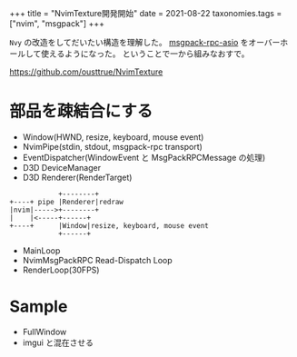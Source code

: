 +++
title = "NvimTexture開発開始"
date = 2021-08-22
taxonomies.tags = ["nvim", "msgpack"]
+++

`Nvy` の改造をしてだいたい構造を理解した。
[msgpack-rpc-asio](https://github.com/ousttrue/msgpack-rpc-asio) をオーバーホールして使えるようになった。
ということで一から組みなおすで。

<https://github.com/ousttrue/NvimTexture>

# 部品を疎結合にする

* Window(HWND, resize, keyboard, mouse event)
* NvimPipe(stdin, stdout, msgpack-rpc transport)
* EventDispatcher(WindowEvent と MsgPackRPCMessage の処理)
* D3D DeviceManager
* D3D Renderer(RenderTarget)

```
            +--------+
+----+ pipe |Renderer|redraw
|nvim|----->+--------+
|    |<-----+------+
+----+      |Window|resize, keyboard, mouse event
            +------+
```

* MainLoop
* NvimMsgPackRPC Read-Dispatch Loop
* RenderLoop(30FPS)

# Sample

* FullWindow
* imgui と混在させる
